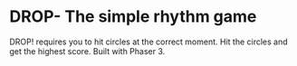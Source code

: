 # DROP- The simple rhythm game 
DROP! requires you to hit circles at the correct moment. Hit the circles and get the highest score. Built with Phaser 3.
